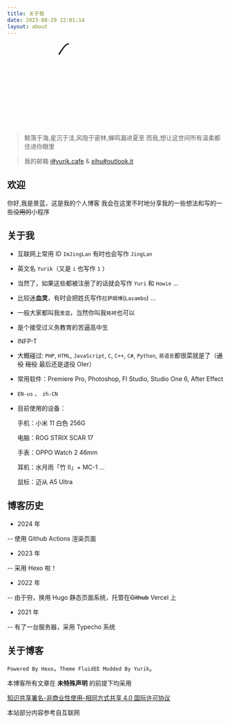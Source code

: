 ```yaml
---
title: 关于我
date: 2023-08-29 22:01:14
layout: about
---
```


<div style="padding-bottom:3rem">
<svg xmlns="http://www.w3.org/2000/svg" width="100%" height="100%" viewBox="0 0 174 51">
        <style>
            @keyframes draw {
                to {
                    stroke-dashoffset: 0;
                }
            }
        </style>
        <foreignObject width="100%" height="100%">
        <div xmlns="http://www.w3.org/1999/xhtml" style="display: flex; align-items: center; height: 100%; justify-content: center;"><div style="display: inline-flex; align-items: center; margin: 0 -12px 0 2px;"><svg style="display: inline-block; width: 35px; height: 100%;"  xmlns="http://www.w3.org/2000/svg" fill="none" viewBox="0 0 35 51" height="51" width="35"><path stroke-dasharray="162" stroke-dashoffset="162" style="animation: draw 0.81s 0s forwards;" stroke="#000000" fill="none" stroke-linecap="round" stroke-linejoin="round" d="M16.8032 1.3594C12.7184 0.602171 -1.69718 28.9308 2.30381 28.3593C6.30481 27.7879 33.8032 2.8594 33.8032 2.8594C14.0741 30.0733 5.30273 48.8594 8.80324 49.8594C12.3037 50.8594 30.3027 19.8594 6.80324 39.8594"></path></svg></div><div style="display: inline-flex; align-items: center; margin: 0 -4.5px 0 0;"><svg style="display: inline-block; width: 13px; height: 100%;"  xmlns="http://www.w3.org/2000/svg" fill="none" viewBox="0 0 13 51" height="51" width="13"><path stroke-dasharray="28" stroke-dashoffset="28" style="animation: draw 0.14s 0.81s forwards;" stroke="#000000" fill="none" stroke-linecap="round" stroke-linejoin="round" d="M4.02467 23.277C3.02512 22.8065 0.89338 26.614 1.20215 28.0439C1.51091 29.4737 7.5177 23.0864 7.5177 23.0864C7.5177 23.0864 4.71947 27.0005 5.80301 28.3576C6.96087 28.8941 10.5935 24.8364 11.7727 24.2932"></path></svg></div><div style="display: inline-flex; align-items: center; margin: 0 -3px 0 -1px;"><svg style="display: inline-block; width: 13px; height: 100%;"  xmlns="http://www.w3.org/2000/svg" fill="none" viewBox="0 0 13 51" height="51" width="13"><path stroke-dasharray="24" stroke-dashoffset="24" style="animation: draw 0.12s 0.9500000000000001s forwards;" stroke="#000000" fill="none" stroke-linecap="round" stroke-linejoin="round" d="M4.04688 23.3381L1.02539 30.1005C7.1047 22.5828 11.8527 19.8132 11.2412 24.1654"></path></svg></div><div style="display: inline-flex; align-items: center; margin: 0 -3.5px 0 0;"><svg style="display: inline-block; width: 9px; height: 100%;"  xmlns="http://www.w3.org/2000/svg" fill="none" viewBox="0 0 9 51" height="51" width="9"><path stroke-dasharray="16" stroke-dashoffset="16" style="animation: draw 0.08s 1.07s forwards;" stroke="#000000" fill="none" stroke-linecap="round" stroke-linejoin="round" d="M3.7548 22.9229C2.60207 23.529 -0.752212 29.5295 1.61166 28.7618C3.97553 27.994 5.61205 25.8726 7.67374 24.721"></path></svg></div><div style="display: inline-flex; align-items: center; margin: 0 -6.5px 0 0;"><svg style="display: inline-block; width: 17px; height: 100%;"  xmlns="http://www.w3.org/2000/svg" fill="none" viewBox="0 0 17 51" height="51" width="17"><path stroke-dasharray="54" stroke-dashoffset="54" style="animation: draw 0.27s 1.1500000000000001s forwards;" stroke="#000000" fill="none" stroke-linecap="round" stroke-linejoin="round" d="M15.7207 6.04492C9.81615 15.6875 6.702 20.8513 1.7832 29.2278C6.71346 22.5005 7.97044 24.3967 8.53371 25.0963C6.93134 22.6684 3.19642 26.693 4.13275 27.9568C5.06907 29.2205 9.96155 26.6057 13.3705 24.8444"></path></svg></div><div style="width: 7px;"></div><div style="display: inline-flex; align-items: center; margin: 0 -5px 0 -6px;"><svg style="display: inline-block; width: 37px; height: 100%;"  xmlns="http://www.w3.org/2000/svg" fill="none" viewBox="0 0 37 51" height="51" width="37"><path stroke-dasharray="101" stroke-dashoffset="101" style="animation: draw 0.505s 1.4200000000000002s forwards;" stroke="#000000" fill="none" stroke-linecap="round" stroke-linejoin="round" d="M35.1522 7.2324C38.1612 -9.90171 5.01684 18.1833 1.44481 44.1581C-0.863382 60.9427 22.8446 32.2692 28.2295 28.4927"></path></svg></div><div style="display: inline-flex; align-items: center; margin: 0 -4px 0 0;"><svg style="display: inline-block; width: 13px; height: 100%;"  xmlns="http://www.w3.org/2000/svg" fill="none" viewBox="0 0 13 51" height="51" width="13"><path stroke-dasharray="36" stroke-dashoffset="36" style="animation: draw 0.18s 1.9250000000000003s forwards;" stroke="#000000" fill="none" stroke-linecap="round" stroke-linejoin="round" d="M5.99958 25C5.73591 21.1582 1.99899 25.5 1.49941 28C1.00013 30.5 7.65454 23.3545 7.65454 23.3545C3.5802 27.3691 3.29278 30.5313 4.09638 30.7478C5.08629 31.0263 12.2012 24.7466 12.2012 24.7466"></path></svg></div><div style="display: inline-flex; align-items: center; margin: 0 -6px 0 -6px;"><svg style="display: inline-block; width: 19px; height: 100%;"  xmlns="http://www.w3.org/2000/svg" fill="none" viewBox="0 0 19 51" height="51" width="19"><path stroke-dasharray="59" stroke-dashoffset="59" style="animation: draw 0.295s 2.1050000000000004s forwards;" stroke="#000000" fill="none" stroke-linecap="round" stroke-linejoin="round" d="M17.7207 13.1365C8.45405 23.5754 -1.22714 43.6967 2.45623 40.1666C6.13959 36.6365 12.1704 24.6314 8.13529 26.9287C6.46836 27.8777 12.1416 27.8273 15.3106 24.7416"></path></svg></div><div style="display: inline-flex; align-items: center; margin: 0 -4px 0 0;"><svg style="display: inline-block; width: 11px; height: 100%;"  xmlns="http://www.w3.org/2000/svg" fill="none" viewBox="0 0 11 51" height="51" width="11"><path stroke-dasharray="22" stroke-dashoffset="22" style="animation: draw 0.11s 2.4000000000000004s forwards;" stroke="#000000" fill="none" stroke-linecap="round" stroke-linejoin="round" d="M3.07713 25.3392C3.03314 27.7282 6.78706 24.9554 6.03999 23.505C4.44172 21.2653 -0.294204 28.3892 2.71291 28.2186C5.35941 27.9626 10.2422 24.7207 10.2422 24.7207"></path></svg></div></div></foreignObject></svg>
</div>

> 鲸落于海,星沉于洼,风隐于密林,蝉鸣漏进夏至
> 而我,想让这世间所有温柔都住进你眼里

> 我的邮箱 [i#yurik.cafe](mailto:i@yurik.cafe) & [xihu#outlook.it](mailto:xihu@outlook.it)

## 欢迎

你好,我是景蓝，这是我的个人博客
我会在这里不时地分享我的一些想法和写的一些~~没用的~~小程序

## 关于我

- 互联网上常用 ID `ImJingLan` 有时也会写作 `JingLan`

- 英文名 `Yurik`（又是 `i` 也写作 `1` ）

- 当然了，如果这些都被注册了的话就会写作 `Yuri` 和 `Howie` ...

- 比较迷**血灵**，有时会把姓氏写作`拉萨姆博`(`Lasambo`) ...

- 一般大家都叫我`景蓝`，当然你叫我`祐袔`也可以

- 是个接受过义务教育的苦逼高中生

- INFP-T

- 大概碰过: `PHP`, `HTML`, `JavaScript`, `C`, `C++`, `C#`, `Python`, `易语言`都很菜就是了（~~退役~~ ~~现役~~ 最后还是退役 OIer）

- 常用软件：Premiere Pro, Photoshop, Fl Studio, Studio One 6, After Effect

- `EN-us` 、 `zh-CN`

- 目前使用的设备：

  手机：小米 11 白色 256G

  电脑：ROG STRIX SCAR 17

  手表：OPPO Watch 2 46mm

  耳机：水月雨「竹 II」+ MC-1 ...

  鼠标：迈从 A5 Ultra

## 博客历史

- 2024 年

-- 使用 Github Actions 渲染页面

- 2023 年

-- 采用 Hexo 啦！

- 2022 年

-- 由于~~穷~~，换用 Hugo 静态页面系统，托管在~~Github~~ Vercel 上

- 2021 年

-- 有了一台服务器，采用 Typecho 系统

## 关于博客

`Powered By Hexo`，`Theme FluidEE Modded By Yurik`。

本博客所有文章在 **未特殊声明** 的前提下均采用

[知识共享署名-非商业性使用-相同方式共享 4.0 国际许可协议](http://creativecommons.org/licenses/by-nc-sa/4.0/)

本站部分内容参考自互联网
